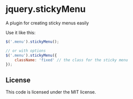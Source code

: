 jquery.stickyMenu
=================

A plugin for creating sticky menus easily

Use it like this:

```javascript
$('.menu').stickyMenu();

// or with options
$('.menu').stickyMenu({
    className: 'fixed' // the class for the sticky menu  
});
```

License
-------

This code is licensed under the MIT license.
